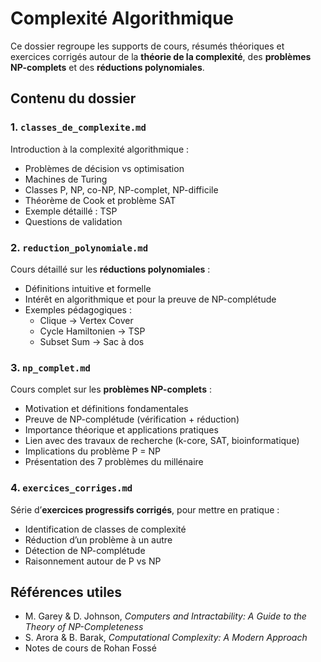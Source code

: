 # Complexité Algorithmique

Ce dossier regroupe les supports de cours, résumés théoriques et exercices corrigés autour de la **théorie de la complexité**, des **problèmes NP-complets** et des **réductions polynomiales**.

## Contenu du dossier

### 1. `classes_de_complexite.md`

Introduction à la complexité algorithmique :

- Problèmes de décision vs optimisation
- Machines de Turing
- Classes P, NP, co-NP, NP-complet, NP-difficile
- Théorème de Cook et problème SAT
- Exemple détaillé : TSP
- Questions de validation

### 2. `reduction_polynomiale.md`

Cours détaillé sur les **réductions polynomiales** :

- Définitions intuitive et formelle
- Intérêt en algorithmique et pour la preuve de NP-complétude
- Exemples pédagogiques :
  - Clique → Vertex Cover
  - Cycle Hamiltonien → TSP
  - Subset Sum → Sac à dos

### 3. `np_complet.md`

Cours complet sur les **problèmes NP-complets** :

- Motivation et définitions fondamentales
- Preuve de NP-complétude (vérification + réduction)
- Importance théorique et applications pratiques
- Lien avec des travaux de recherche (k-core, SAT, bioinformatique)
- Implications du problème P = NP
- Présentation des 7 problèmes du millénaire

### 4. `exercices_corriges.md`

Série d’**exercices progressifs corrigés**, pour mettre en pratique :

- Identification de classes de complexité
- Réduction d’un problème à un autre
- Détection de NP-complétude
- Raisonnement autour de P vs NP

## Références utiles

- M. Garey & D. Johnson, _Computers and Intractability: A Guide to the Theory of NP-Completeness_
- S. Arora & B. Barak, _Computational Complexity: A Modern Approach_
- Notes de cours de Rohan Fossé
